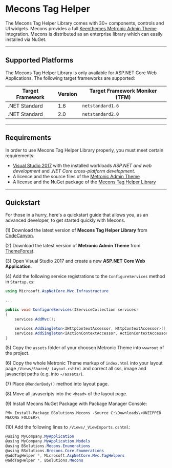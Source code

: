 # Mecons Tag Helper

The Mecons Tag Helper Library comes with 30+ components, controls and UI widgets. Mecons provides a full [Keenthemes Metronic Admin Theme](http://keenthemes.com/metronic/) integration. Mecons is distributed as an enterprise library which can easily installed via NuGet.

---

## Supported Platforms

The Mecons Tag Helper Library is only available for ASP.NET Core Web Applications. The following target frameworks are supported:

Target Framework | Version | Target Framework Moniker (TFM)
--- | --- | ---
.NET Standard | 1.6 | `netstandard1.6`
.NET Standard | 2.0 | `netstandard2.0`

---

## Requirements

In order to use Mecons Tag Helper Library properly, you must meet certain requirements:

* [Visual Studio 2017](https://visualstudio.microsoft.com/de/downloads/) with the installed workloads *ASP.NET and web development* and *.NET Core cross-platform development*.
* A licence and the source files of the [Metronic Admin Theme](https://themeforest.net/item/metronic-responsive-admin-dashboard-template/4021469)
* A license and the NuGet package of the [Mecons Tag Helper Library](https://codecanyon.net/)

---

## Quickstart

For those in a hurry, here's a quickstart guide that allows you, as an advanced developer, to get started quickly with Mecons.

(1) Download the latest version of **Mecons Tag Helper Library** from [CodeCanyon](file:///C:/Git/mecons-tag-helper/Envato%20Package/docs/index.html).

(2) Download the latest version of **Metronic Admin Theme** from [ThemeForest](https://themeforest.net/item/metronic-responsive-admin-dashboard-template/4021469?ref=keenthemes).

(3) Open Visual Studio 2017 and create a new **ASP.NET Core Web Application**.

(4) Add the following service registrations to the `ConfigureServices` method in `Startup.cs`:

```csharp hl_lines="1 9 10"
using Microsoft.AspNetCore.Mvc.Infrastructure

...

public void ConfigureServices(IServiceCollection services)
{
    services.AddMvc();

    services.AddSingleton<IHttpContextAccessor, HttpContextAccessor>();
    services.AddSingleton<IActionContextAccessor, ActionContextAccessor>();
}
```

(5) Copy the `assets` folder of your choosen Metronic Theme into `wwwroot` of the project.

(6) Copy the whole Metronic Theme markup of `index.html` into your layout page `/Views/Shared/_Layout.cshtml` and correct all css, image and javascript paths (e.g. into `~/assets/`).

(7) Place `@RenderBody()` method into layout page.

(8) Move all javascripts into the `<head>` of the layout page.

(9) Install Mecons NuGet Package with Package Manager Console:

```
PM> Install-Package BSolutions.Mecons -Source C:\Downloads\<UNZIPPED MECONS FOLDER>\
```

(10) Add the following lines to `/Views/_ViewImports.cshtml`:

``` csharp hl_lines="3 4 6"
@using MyCompany.MyApplication
@using MyCompany.MyApplication.Models
@using BSolutions.Mecons.Enumerations
@using BSolutions.Brecons.Core.Enumerations
@addTagHelper *, Microsoft.AspNetCore.Mvc.TagHelpers
@addTagHelper *, BSolutions.Mecons
```